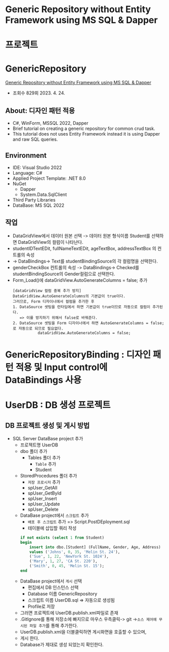 ﻿# Generic Repository without Entity Framework using MS SQL & Dapper

# 프로젝트

# GenericRepository 

[Generic Repository without Entity Framework using MS SQL & Dapper](https://youtu.be/a1Sbmv0qPpw?si=ZHxcAi_tQk-nyOrU)
* 조회수 829회  2023. 4. 24.

## About: 디자인 패턴 적용
* C#, WinForm, MSSQL 2022, Dapper
* Brief tutorial on creating a generic repository for common crud task.
* This tutorial does not uses Entity Framework instead it is using Dapper and raw SQL queries.

## Environment
* IDE: Visual Studio 2022
* Language: C#
* Applied Project Template: .NET 8.0
* NuGet  
    * Dapper
	* System.Data.SqlClient
* Third Party Libraries    
* DataBase: MS SQL 2022

## 작업
* DataGridView에서 데이터 원본 선택 -> 데이터 원본 형식이름 Student를 선택하면 DataGridView의 컬럼이 나타난다.
* studentIDTextEDit, fullNameTextEDit, ageTextBox,  addressTextBox 의 컨트롤의 속성 
* -> DataBindings-> Text를 studentBindingSource의 각 컬럼명을 선택한다.
* genderCheckBox 컨트롤의 속성 -> DataBindings-> Checked를 studentBindingSource의 Gender컬럼으로 선택한다.
* Form_Load()에 dataGridView.AutoGenerateColumns = false; 추가
    ```
    [dataGridView 컬럼 중복 추가 방지]
    DataGridView.AutoGenerateColumns의 기본값이 true이다.
    그러므로, Form 디자이너에서 컬럼을 추가한 후
    1. DataSource 셋팅을 런타임에서 하면 기본값이 true이므로 자동으로 컬럼이 추가된다. 
       => 이를 방지하기 위해서 false로 바꿔준다.
    2. DataSource 셋팅을 Form 디자이너에서 하면 AutoGenerateColumns = false;로 자동으로 되므로 필요없다.
               dataGridView.AutoGenerateColumns = false; 
    ```
# GenericRepositoryBinding : 디자인 패턴 적용 및 Input control에 DataBindings 사용

# UserDB : DB 생성 프로젝트

## DB 프로젝트 생성 및 게시 방법
* SQL Server DataBase project 추가 
	* 프로젝트명 UserDB
	* dbo 폴더 추가
		* Tables 폴더 추가
			* `Table` 추가
			* Student
	* StoredProcedures 폴더 추가
		* `저장 프로시저` 추가
		* spUser_GetAll
		* spUser_GetById
		* spUser_Insert
		* spUser_Update
		* spUser_Delete
	* DataBase project에서 `스크립트` 추가
		* `배포 후 스크립트` 추가 => Script.PostDEployment.sql
		* 테이블에 삽입할 쿼리 작성
		```SQL
		if not exists (select 1 from Student)
		begin
			insert into dbo.[Student] (FullName, Gender, Age, Address)
			values ('Johns', 0, 35, 'Melin St. 24'),
			('Sue', 1, 22, 'NewYork St. 1024'),
			('Mary', 1, 27, 'CA St. 220'),
			('Smith', 0, 45, 'Melin St. 15');
		end
		```
	* DataBase project에서 `게시` 선택
		* 편집에서 DB 인스턴스 선택
		* Database 이름 GenericRepository
		* 스크립트 이름 UserDB.sql => 자동으로 생성됨
		* Profile로 저장
	* 그러면 프로젝트에 UserDB.publish.xml파일로 존재
	* .GitIgnore를 통해 저장소에 빠지므로 마우스 우측클릭-> git ->`소스 제어에 무시된 파일 추가`를 통해 추가한다.
	* UserDB.publish.xml을 더블클릭하면 게시화면을 호출할 수 있으며,
	* 게시 한다.
	* Database가 제대로 생성 되었는지 확인한다.